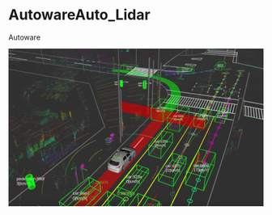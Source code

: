 # AutowareAuto_Lidar
Autoware 

![Lidar](https://github.com/Mrunal-G/AutowareAuto_Lidar/blob/main/Images/autoware-architecture.png)
